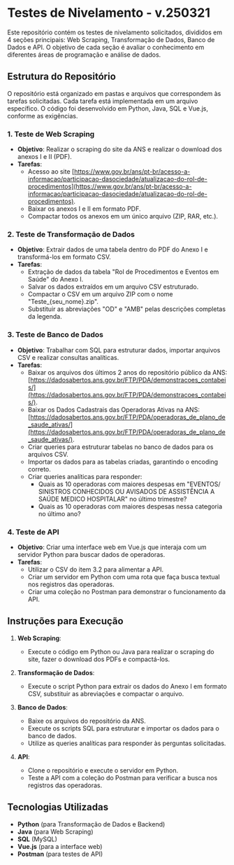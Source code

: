 # Testes de Nivelamento - v.250321

Este repositório contém os testes de nivelamento solicitados, divididos em 4 seções principais: Web Scraping, Transformação de Dados, Banco de Dados e API. O objetivo de cada seção é avaliar o conhecimento em diferentes áreas de programação e análise de dados.

## Estrutura do Repositório

O repositório está organizado em pastas e arquivos que correspondem às tarefas solicitadas. Cada tarefa está implementada em um arquivo específico. O código foi desenvolvido em Python, Java, SQL e Vue.js, conforme as exigências.

### 1. **Teste de Web Scraping**
- **Objetivo**: Realizar o scraping do site da ANS e realizar o download dos anexos I e II (PDF).
- **Tarefas**:
  - Acesso ao site [https://www.gov.br/ans/pt-br/acesso-a-informacao/participacao-dasociedade/atualizacao-do-rol-de-procedimentos](https://www.gov.br/ans/pt-br/acesso-a-informacao/participacao-dasociedade/atualizacao-do-rol-de-procedimentos).
  - Baixar os anexos I e II em formato PDF.
  - Compactar todos os anexos em um único arquivo (ZIP, RAR, etc.).

### 2. **Teste de Transformação de Dados**
- **Objetivo**: Extrair dados de uma tabela dentro do PDF do Anexo I e transformá-los em formato CSV.
- **Tarefas**:
  - Extração de dados da tabela "Rol de Procedimentos e Eventos em Saúde" do Anexo I.
  - Salvar os dados extraídos em um arquivo CSV estruturado.
  - Compactar o CSV em um arquivo ZIP com o nome "Teste_{seu_nome}.zip".
  - Substituir as abreviações "OD" e "AMB" pelas descrições completas da legenda.

### 3. **Teste de Banco de Dados**
- **Objetivo**: Trabalhar com SQL para estruturar dados, importar arquivos CSV e realizar consultas analíticas.
- **Tarefas**:
  - Baixar os arquivos dos últimos 2 anos do repositório público da ANS: [https://dadosabertos.ans.gov.br/FTP/PDA/demonstracoes_contabeis/](https://dadosabertos.ans.gov.br/FTP/PDA/demonstracoes_contabeis/).
  - Baixar os Dados Cadastrais das Operadoras Ativas na ANS: [https://dadosabertos.ans.gov.br/FTP/PDA/operadoras_de_plano_de_saude_ativas/](https://dadosabertos.ans.gov.br/FTP/PDA/operadoras_de_plano_de_saude_ativas/).
  - Criar queries para estruturar tabelas no banco de dados para os arquivos CSV.
  - Importar os dados para as tabelas criadas, garantindo o encoding correto.
  - Criar queries analíticas para responder:
    - Quais as 10 operadoras com maiores despesas em "EVENTOS/ SINISTROS CONHECIDOS OU AVISADOS DE ASSISTÊNCIA A SAÚDE MEDICO HOSPITALAR" no último trimestre?
    - Quais as 10 operadoras com maiores despesas nessa categoria no último ano?

### 4. **Teste de API**
- **Objetivo**: Criar uma interface web em Vue.js que interaja com um servidor Python para buscar dados de operadoras.
- **Tarefas**:
  - Utilizar o CSV do item 3.2 para alimentar a API.
  - Criar um servidor em Python com uma rota que faça busca textual nos registros das operadoras.
  - Criar uma coleção no Postman para demonstrar o funcionamento da API.

## Instruções para Execução

1. **Web Scraping**:
   - Execute o código em Python ou Java para realizar o scraping do site, fazer o download dos PDFs e compactá-los.

2. **Transformação de Dados**:
   - Execute o script Python para extrair os dados do Anexo I em formato CSV, substituir as abreviações e compactar o arquivo.

3. **Banco de Dados**:
   - Baixe os arquivos do repositório da ANS.
   - Execute os scripts SQL para estruturar e importar os dados para o banco de dados.
   - Utilize as queries analíticas para responder às perguntas solicitadas.

4. **API**:
   - Clone o repositório e execute o servidor em Python.
   - Teste a API com a coleção do Postman para verificar a busca nos registros das operadoras.

## Tecnologias Utilizadas

- **Python** (para Transformação de Dados e Backend)
- **Java** (para Web Scraping)
- **SQL** (MySQL)
- **Vue.js** (para a interface web)
- **Postman** (para testes de API)
